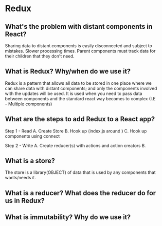 # Redux

## What's the problem with distant components in React?

Sharing data to distant components is easily disconnected and subject to mistakes. Slower processing times. Parent components must track data for their children that they don't need.

## What is Redux? Why/when do we use it?

Redux is a pattern that allows all data to be stored in one place where we can share data with distant components; and only the components involved with the updates will be used. It is used when you need to pass data between components and the standard react way becomes to complex (I.E - Multiple components)

## What are the steps to add Redux to a React app?

Step 1 - Read
    A. Create Store
    B. Hook up <Provider>(index.js around <App>)
    C. Hook up components using connect

Step 2 - Write
    A. Create reducer(s) with actions and action creators
    B. 

## What is a store?

The store is a library(OBJECT) of data that is used by any components that wants/needs it. 

## What is a reducer? What does the reducer do for us in Redux?

## What is immutability? Why do we use it?

